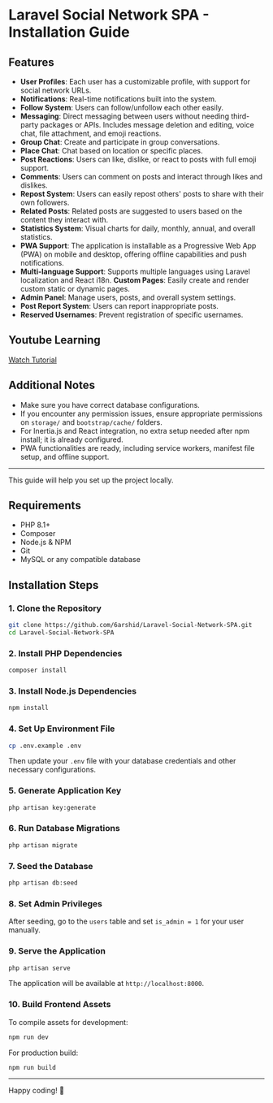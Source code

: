 # Laravel Social Network SPA - Installation Guide

## Features

- **User Profiles**: Each user has a customizable profile, with support for social network URLs.
- **Notifications**: Real-time notifications built into the system.
- **Follow System**: Users can follow/unfollow each other easily.
- **Messaging**: Direct messaging between users without needing third-party packages or APIs. Includes message deletion and editing, voice chat, file attachment, and emoji reactions.
- **Group Chat**: Create and participate in group conversations.
- **Place Chat**: Chat based on location or specific places.
- **Post Reactions**: Users can like, dislike, or react to posts with full emoji support.
- **Comments**: Users can comment on posts and interact through likes and dislikes.
- **Repost System**: Users can easily repost others' posts to share with their own followers.
- **Related Posts**: Related posts are suggested to users based on the content they interact with.
- **Statistics System**: Visual charts for daily, monthly, annual, and overall statistics.
- **PWA Support**: The application is installable as a Progressive Web App (PWA) on mobile and desktop, offering offline capabilities and push notifications.
- **Multi-language Support**: Supports multiple languages using Laravel localization and React i18n.
 **Custom Pages**: Easily create and render custom static or dynamic pages.
- **Admin Panel**: Manage users, posts, and overall system settings.
- **Post Report System**: Users can report inappropriate posts.
- **Reserved Usernames**: Prevent registration of specific usernames.

## Youtube Learning

[Watch Tutorial](https://www.youtube.com/watch?v=jmQ7DwdBjAY)

## Additional Notes

- Make sure you have correct database configurations.
- If you encounter any permission issues, ensure appropriate permissions on `storage/` and `bootstrap/cache/` folders.
- For Inertia.js and React integration, no extra setup needed after npm install; it is already configured.
- PWA functionalities are ready, including service workers, manifest file setup, and offline support.

---

This guide will help you set up the project locally.

## Requirements

- PHP 8.1+
- Composer
- Node.js & NPM
- Git
- MySQL or any compatible database

## Installation Steps

### 1. Clone the Repository

```bash
git clone https://github.com/6arshid/Laravel-Social-Network-SPA.git
cd Laravel-Social-Network-SPA
```

### 2. Install PHP Dependencies

```bash
composer install
```

### 3. Install Node.js Dependencies

```bash
npm install
```

### 4. Set Up Environment File

```bash
cp .env.example .env
```

Then update your `.env` file with your database credentials and other necessary configurations.

### 5. Generate Application Key

```bash
php artisan key:generate
```

### 6. Run Database Migrations

```bash
php artisan migrate
```

### 7. Seed the Database

```bash
php artisan db:seed
```

### 8. Set Admin Privileges

After seeding, go to the `users` table and set `is_admin = 1` for your user manually.

### 9. Serve the Application

```bash
php artisan serve
```

The application will be available at `http://localhost:8000`.

### 10. Build Frontend Assets

To compile assets for development:

```bash
npm run dev
```

For production build:

```bash
npm run build
```

---

Happy coding! :rocket: